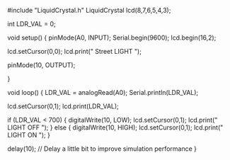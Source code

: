 #include "LiquidCrystal.h"
LiquidCrystal lcd(8,7,6,5,4,3);

int LDR_VAL = 0;

void setup()
{
  pinMode(A0, INPUT);
  Serial.begin(9600);
  lcd.begin(16,2);
  
  lcd.setCursor(0,0);
  lcd.print(" Street LIGHT ");

  pinMode(10, OUTPUT);

 
}

void loop()
{
  LDR_VAL = analogRead(A0);
  Serial.println(LDR_VAL);
  
  lcd.setCursor(0,1);
  lcd.print(LDR_VAL);

 if (LDR_VAL < 700)
 {
    digitalWrite(10, LOW);
    lcd.setCursor(0,1);
    lcd.print("  LIGHT OFF    ");
  } 
else
 {
    digitalWrite(10, HIGH);
    lcd.setCursor(0,1);
    lcd.print("  LIGHT ON     ");
  }
  
  delay(10); // Delay a little bit to improve simulation performance
}
